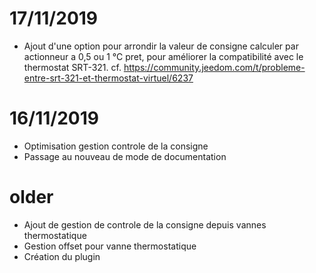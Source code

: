 # 17/11/2019

- Ajout d'une option pour arrondir la valeur de consigne calculer par actionneur a 0,5 ou 1 °C pret,
  pour améliorer la compatibilité avec le thermostat SRT-321. cf. https://community.jeedom.com/t/probleme-entre-srt-321-et-thermostat-virtuel/6237

# 16/11/2019

- Optimisation gestion controle de la consigne
- Passage au nouveau de mode de documentation

# older

- Ajout de gestion de controle de la consigne depuis vannes thermostatique
- Gestion offset pour vanne thermostatique
- Création du plugin